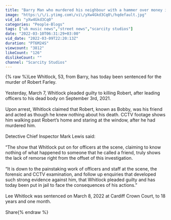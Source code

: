 ```yaml
---
title: "Barry Man who murdered his neighbour with a hammer over money is jailed for 18 year minimum"
image: "https:\/\/i.ytimg.com\/vi\/yXw4Gkd3Cq0\/hqdefault.jpg"
vid_id: "yXw4Gkd3Cq0"
categories: "People-Blogs"
tags: ["uk music news","street news","scarcity studios"]
date: "2022-03-10T06:31:29+03:00"
vid_date: "2022-03-09T22:20:13Z"
duration: "PT6M24S"
viewcount: "3812"
likeCount: "126"
dislikeCount: ""
channel: "Scarcity Studios"
---
```

{% raw %}Lee Whitlock, 53, from Barry, has today been sentenced for the murder of Robert Farley.<br /><br />Yesterday, March 7, Whitlock pleaded guilty to killing Robert, after leading officers to his dead body on September 3rd, 2021.<br /><br />Upon arrest, Whitlock claimed that Robert, known as Bobby, was his friend and acted as though he knew nothing about his death. CCTV footage shows him walking past Robert’s home and staring at the window, after he had murdered him.<br /><br />Detective Chief Inspector Mark Lewis said:<br /><br />“The show that Whitlock put on for officers at the scene, claiming to know nothing of what happened to someone that he called a friend, truly shows the lack of remorse right from the offset of this investigation.<br /><br />“It is down to the painstaking work of officers and staff at the scene, the forensic and CCTV examination, and follow up enquiries that developed such strong evidence against him, that Whitlock pleaded guilty and has today been put in jail to face the consequences of his actions.”<br /><br />Lee Whitlock was sentenced on March 8, 2022 at Cardiff Crown Court, to 18 years and one month.<br /><br />Share{% endraw %}
